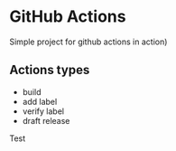# GitHub Actions

Simple project for github actions in action)

## Actions types

* build
* add label
* verify label
* draft release

Test
